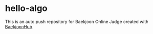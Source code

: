 # hello-algo
This is an auto push repository for Baekjoon Online Judge created with [BaekjoonHub](https://github.com/BaekjoonHub/BaekjoonHub).
